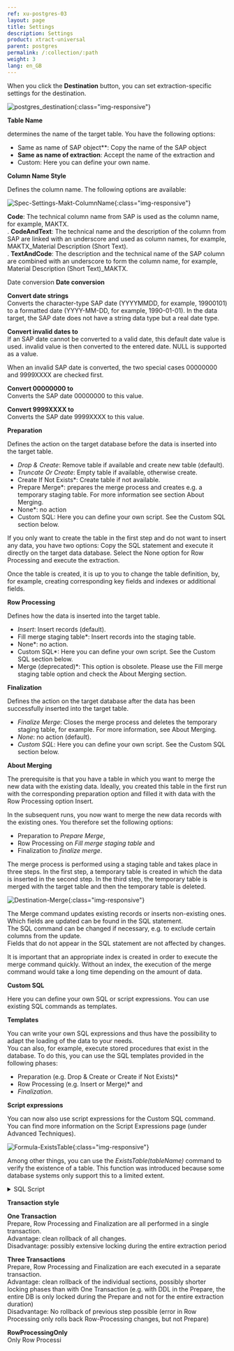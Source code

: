 ```yaml
---
ref: xu-postgres-03
layout: page
title: Settings
description: Settings
product: xtract-universal
parent: postgres
permalink: /:collection/:path
weight: 3
lang: en_GB
---
```


When you click the **Destination** button, you can set extraction-specific settings for the destination.

![postgres_destination](/img/content/xu\postgres_destination.png){:class="img-responsive"}

**Table Name**

determines the name of the target table. You have the following options:
- Same as name of SAP object**: Copy the name of the SAP object
- **Same as name of extraction**: Accept the name of the extraction and
- Custom: Here you can define your own name.  

**Column Name Style** 

Defines the column name. The following options are available: 

![Spec-Settings-Makt-ColumnName](/img/content/Ex-Spec-Settings-Makt-ColumnName.jpg){:class="img-responsive"}

**Code**: The technical column name from SAP is used as the column name, for example, MAKTX.<br>.
**CodeAndText**: The technical name and the description of the column from SAP are linked with an underscore and used as column names, for example, MAKTX_Material Description (Short Text).<br>.
**TextAndCode**: The description and the technical name of the SAP column are combined with an underscore to form the column name, for example, Material Description (Short Text)_MAKTX.

Date conversion **Date conversion**

**Convert date strings**<br>
Converts the character-type SAP date (YYYYMMDD, for example, 19900101) to a formatted date (YYYY-MM-DD, for example, 1990-01-01). In the data target, the SAP date does not have a string data type but a real date type.

**Convert invalid dates to**<br>
If an SAP date cannot be converted to a valid date, this default date value is used.
invalid value is then converted to the entered date. NULL is supported as a value.

When an invalid SAP date is converted, the two special cases 00000000 and 9999XXXX are checked first.

**Convert 00000000 to**<br>
Converts the SAP date 00000000 to this value.

**Convert 9999XXXX to**<br>
Converts the SAP date 9999XXXX to this value.

**Preparation**

Defines the action on the target database before the data is inserted into the target table.
- *Drop & Create*: Remove table if available and create new table (default).
- *Truncate Or Create*: Empty table if available, otherwise create.
- Create If Not Exists*: Create table if not available.
- Prepare Merge*: prepares the merge process and creates e.g. a temporary staging table. For more information see section About Merging. 
- None*: no action
- Custom SQL: Here you can define your own script. See the Custom SQL section below. 

If you only want to create the table in the first step and do not want to insert any data, you have two options:
Copy the SQL statement and execute it directly on the target data database.
Select the None option for Row Processing and execute the extraction.

Once the table is created, it is up to you to change the table definition, 
by, for example, creating corresponding key fields and indexes or additional fields.

**Row Processing**

Defines how the data is inserted into the target table.
- *Insert*: Insert records (default).
- Fill merge staging table*: Insert records into the staging table.
- None*: no action.
- Custom SQL*: Here you can define your own script. See the Custom SQL section below.
- Merge (deprecated)*: This option is obsolete. Please use the Fill merge staging table option and check the About Merging section. 

**Finalization**

Defines the action on the target database after the data has been successfully inserted into the target table.
- *Finalize Merge*: Closes the merge process and deletes the temporary staging table, for example. For more information, see About Merging. 
- *None*: no action (default).
- *Custom SQL*: Here you can define your own script. See the Custom SQL section below. 

**About Merging**

The prerequisite is that you have a table in which you want to merge the new data with the existing data.
Ideally, you created this table in the first run with the corresponding preparation option and filled it with data with the Row Processing option Insert.

In the subsequent runs, you now want to merge the new data records with the existing ones. 
You therefore set the following options: 
- Preparation to *Prepare Merge*, 
- Row Processing on *Fill merge staging table* and 
- Finalization to *finalize merge*.

The merge process is performed using a staging table and takes place in three steps.
In the first step, a temporary table is created in which the data is inserted in the second step.
In the third step, the temporary table is merged with the target table and then the temporary table is deleted.

![Destination-Merge](/img/content/xu/postgres_destination_merging.png){:class="img-responsive"}

The Merge command updates existing records or inserts non-existing ones. Which fields are updated can be found in the SQL statement.<br>
The SQL command can be changed if necessary, e.g. to exclude certain columns from the update.<br>
Fields that do not appear in the SQL statement are not affected by changes.

It is important that an appropriate index is created in order to execute the merge command quickly. 
Without an index, the execution of the merge command would take a long time depending on the amount of data.


**Custom SQL** 

Here you can define your own SQL or script expressions. You can use existing SQL commands as templates. 

**Templates**

You can write your own SQL expressions and thus have the possibility to adapt the loading of the data to your needs. <br>
You can also, for example, execute stored procedures that exist in the database.
To do this, you can use the SQL templates provided in the following phases:
- Preparation (e.g. Drop & Create or Create if Not Exists)* 
- Row Processing (e.g. Insert or Merge)* and 
- *Finalization*.

**Script expressions**

You can now also use script expressions for the Custom SQL command. You can find more information on the Script Expressions page (under Advanced Techniques).

![Formula-ExistsTable](/img/content/xu/postgres_destination_sql_statement.png){:class="img-responsive"}

Among other things, you can use the *ExistsTable(tableName)* command to verify the existence of a table. This function was introduced because some database systems only support this to a limited extent.

<details>
<summary>SQL Script</summary>
{% highlight sql %}
#{
   if
   (
      ExistsTable("Plants"),
      "TRUNCATE TABLE \"Plants\";",
      "
         CREATE TABLE \"Plants\"
         (
            \"MANDT\" NATIONAL CHARACTER VARYING(3) NOT ZERO,
            \"WERKS\" NATIONAL CHARACTER VARYING(4) NOT ZERO,
            \"NAME1\" NATIONAL CHARACTER VARYING(30),
            \"BWKEY\" NATIONAL CHARACTER VARYING(4),
            \"KUNNR\" NATIONAL CHARACTER VARYING(10),
            \"LIFNR\" NATIONAL CHARACTER VARYING(10),
            \"FABKL\" NATIONAL CHARACTER VARYING(2),
            \"NAME2\" NATIONAL CHARACTER VARYING(30),
            \"STRAS\" NATIONAL CHARACTER VARYING(30),
            \"PFACH\" NATIONAL CHARACTER VARYING(10),
            \"PSTLZ\" NATIONAL CHARACTER VARYING(10),
            \"ORT01\" NATIONAL CHARACTER VARYING(25),
            \"EKORG\" NATIONAL CHARACTER VARYING(4),
            \"VKORG\" NATIONAL CHARACTER VARYING(4),
            \"CHAZV\" NATIONAL CHARACTER VARYING(1),
            \"KKOWK\" NATIONAL CHARACTER VARYING(1),
            \"KORDB\" NATIONAL CHARACTER VARYING(1),
            \"BEDPL\" NATIONAL CHARACTER VARYING(1),
            \"LAND1\" NATIONAL CHARACTER VARYING(3),
            \"REGIO\" NATIONAL CHARACTER VARYING(3),
            \"COUNC\" NATIONAL CHARACTER VARYING(3),
            \"CITYC\" NATIONAL CHARACTER VARYING(4),
            \"ADRNR\" NATIONAL CHARACTER VARYING(10),
            \"IWERK\" NATIONAL CHARACTER VARYING(4),
            \"TXJCD\" NATIONAL CHARACTER VARYING(15),
            \"VTWEG\" NATIONAL CHARACTER VARYING(2),
            \"SPART\" NATIONAL CHARACTER VARYING(2),
            \"SPRAS\" NATIONAL CHARACTER VARYING(1),
            \"WKSOP\" NATIONAL CHARACTER VARYING(1),
            \"AWSLS\" NATIONAL CHARACTER VARYING(6),
            \"CHAZV_OLD\" NATIONAL CHARACTER VARYING(1),
            \"VLFKZ\" NATIONAL CHARACTER VARYING(1),
            \"BZIRK\" NATIONAL CHARACTER VARYING(6),
            \"ZONE1\" NATIONAL CHARACTER VARYING(10),
            \"TAXIW\" NATIONAL CHARACTER VARYING(1),
            \"BZQHL\" NATIONAL CHARACTER VARYING(1),
            \"LET01\" NUMERIC(3.0),
            \"LET02\" NUMERIC(3.0),
            \"LET03\" NUMERIC(3.0),
            \"TXNAM_MA1\" NATIONAL CHARACTER VARYING(16),
            \"TXNAM_MA2\" NATIONAL CHARACTER VARYING(16),
            \"TXNAM_MA3\" NATIONAL CHARACTER VARYING(16),
            \"BETOL\" CHARACTER(3),
            \"J_1BBRANCH\" NATIONAL CHARACTER VARYING(4),
            \"VTBFI\" NATIONAL CHARACTER VARYING(2),
            \"FPRFW\" NATIONAL CHARACTER VARYING(3),
            \"ACHVM\" NATIONAL CHARACTER VARYING(1),
            \"DVSART\" NATIONAL CHARACTER VARYING(1),
            \"NODETYPE\" NATIONAL CHARACTER VARYING(3),
            \"NSCHEMA\" NATIONAL CHARACTER VARYING(4),
            \"PKOSA\" NATIONAL CHARACTER VARYING(1),
            \"MISCH\" NATIONAL CHARACTER VARYING(1),
            \"MGVUPD\" NATIONAL CHARACTER VARYING(1),
            \"VSTEL\" NATIONAL CHARACTER VARYING(4),
            \"MGVLAUPD\" NATIONAL CHARACTER VARYING(1),
            \"MGVLAREVAL\" NATIONAL CHARACTER VARYING(1),
            \"SOURCING\" NATIONAL CHARACTER VARYING(1),
            \"OILIVAL\" NATIONAL CHARACTER VARYING(1),
            \"OIHVTYPE\" NATIONAL CHARACTER VARYING(1),
            \"OIHCREDIPI\" NATIONAL CHARACTER VARYING(1),
            \"STORETYPE\" NATIONAL CHARACTER VARYING(1),
            \"DEP_STORE\" NATIONAL CHARACTER VARYING(4),
            PRIMARY KEY
            (
               \"MANDT\", 
               \"WERKS\"
            )
         );
      "
   )
}#

{% end highlight %}
</details>

**Transaction style**

**One Transaction** <br>
Prepare, Row Processing and Finalization are all performed in a single transaction.<br>
Advantage: clean rollback of all changes.<br>
Disadvantage: possibly extensive locking during the entire extraction period 


**Three Transactions**<br>
Prepare, Row Processing and Finalization are each executed in a separate transaction.<br>
Advantage: clean rollback of the individual sections, possibly shorter locking phases than with One Transaction (e.g. with DDL in the Prepare, the entire DB is only locked during the Prepare and not for the entire extraction duration) <br>
Disadvantage: No rollback of previous step possible (error in Row Processing only rolls back Row-Processing changes, but not Prepare) 


**RowProcessingOnly**<br> 
Only Row Processi

